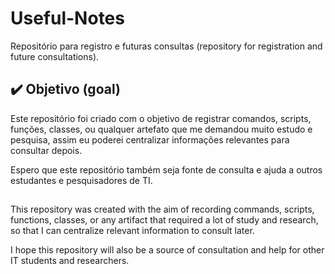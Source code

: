# Useful-Notes
Repositório para registro e futuras consultas (repository for registration and future consultations).

<!-- markdownlint-disable -->
## ✔️ Objetivo (goal)
Este repositório foi criado com o objetivo de registrar comandos, scripts, funções, classes, ou qualquer artefato que me demandou muito estudo e pesquisa, assim eu poderei centralizar informações relevantes para consultar depois.

Espero que este repositório também seja fonte de consulta e ajuda a outros estudantes e pesquisadores de TI.
##
This repository was created with the aim of recording commands, scripts, functions, classes, or any artifact that required a lot of study and research, so that I can centralize relevant information to consult later.

I hope this repository will also be a source of consultation and help for other IT students and researchers.
<!-- markdownlint-restore -->
